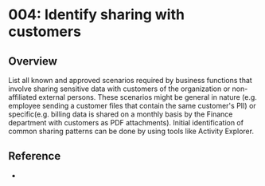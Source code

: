 # 004: Identify sharing with customers

## Overview

List all known and approved scenarios required by business functions that involve sharing sensitive data with customers of the organization or non-affiliated external persons.
These scenarios might be general in nature (e.g. employee sending a customer files that contain the same customer's PII) or specific(e.g. billing data is shared on a monthly basis by the Finance department with customers as PDF attachments).
Initial identification of common sharing patterns can be done by using tools like Activity Explorer. 

## Reference

* 

